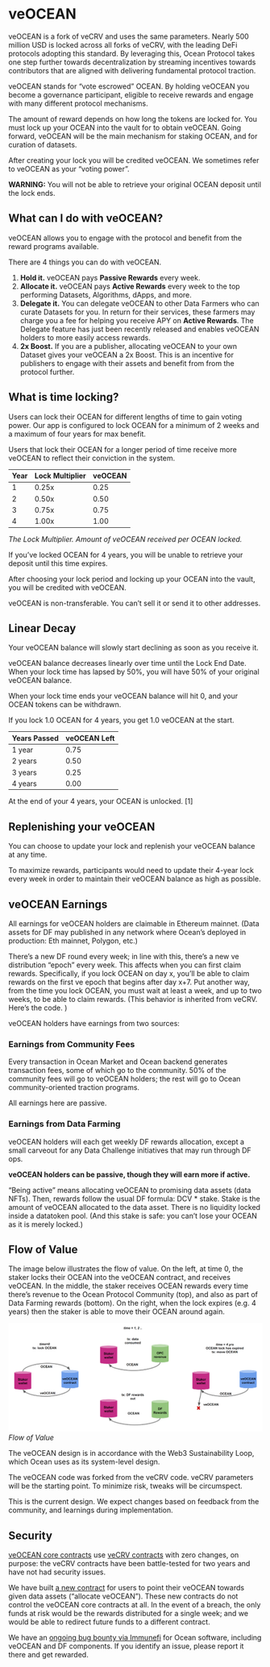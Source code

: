 # veOCEAN

veOCEAN is a fork of veCRV and uses the same parameters. Nearly 500 million USD is locked across all forks of veCRV, with the leading DeFi protocols adopting this standard. By leveraging this, Ocean Protocol takes one step further towards decentralization by streaming incentives towards contributors that are aligned with delivering fundamental protocol traction.

veOCEAN stands for “vote escrowed” OCEAN. By holding veOCEAN you become a governance participant, eligible to receive rewards and engage with many different protocol mechanisms.

The amount of reward depends on how long the tokens are locked for. You must lock up your OCEAN into the vault for to obtain veOCEAN. Going forward, veOCEAN will be the main mechanism for staking OCEAN, and for curation of datasets.

After creating your lock you will be credited veOCEAN. We sometimes refer to veOCEAN as your “voting power”.

**WARNING:** You will not be able to retrieve your original OCEAN deposit until the lock ends.

## What can I do with veOCEAN?

veOCEAN allows you to engage with the protocol and benefit from the reward programs available.

There are 4 things you can do with veOCEAN.
1. **Hold it.** veOCEAN pays **Passive Rewards** every week.
2. **Allocate it.** veOCEAN pays **Active Rewards** every week to the top performing Datasets, Algorithms, dApps, and more.
3. **Delegate it.** You can delegate veOCEAN to other Data Farmers who can curate Datasets for you. In return for their services, these farmers may charge you a fee for helping you receive APY on **Active Rewards**. The Delegate feature has just been recently released and enables veOCEAN holders to more easily access rewards. 
4. **2x Boost.** If you are a publisher, allocating veOCEAN to your own Dataset gives your veOCEAN a 2x Boost. This is an incentive for publishers to engage with their assets and benefit from from the protocol further.

## What is time locking?

Users can lock their OCEAN for different lengths of time to gain voting power. Our app is configured to lock OCEAN for a minimum of 2 weeks and a maximum of four years for max benefit.

Users that lock their OCEAN for a longer period of time receive more veOCEAN to reflect their conviction in the system.

| Year | Lock Multiplier | veOCEAN |
| ---- | ----------| ------- |
| 1    | 0.25x     | 0.25    |
| 2    | 0.50x      | 0.50     |
| 3    | 0.75x     | 0.75    |
| 4    | 1.00x      | 1.00     |

_The Lock Multiplier. Amount of veOCEAN received per OCEAN locked._

If you’ve locked OCEAN for 4 years, you will be unable to retrieve your deposit until this time expires.

After choosing your lock period and locking up your OCEAN into the vault, you will be credited with veOCEAN.

veOCEAN is non-transferable. You can’t sell it or send it to other addresses.

## Linear Decay

Your veOCEAN balance will slowly start declining as soon as you receive it.

veOCEAN balance decreases linearly over time until the Lock End Date. When your lock time has lapsed by 50%, you will have 50% of your original veOCEAN balance.

When your lock time ends your veOCEAN balance will hit 0, and your OCEAN tokens can be withdrawn.

If you lock 1.0 OCEAN for 4 years, you get 1.0 veOCEAN at the start.

| Years Passed | veOCEAN Left |
| ---- | ---- |
| 1 year | 0.75 |
| 2 years | 0.50 |
| 3 years | 0.25 |
| 4 years | 0.00 |

At the end of your 4 years, your OCEAN is unlocked. [1]

## Replenishing your veOCEAN

You can choose to update your lock and replenish your veOCEAN balance at any time.

To maximize rewards, participants would need to update their 4-year lock every week in order to maintain their veOCEAN balance as high as possible.

## veOCEAN Earnings

All earnings for veOCEAN holders are claimable in Ethereum mainnet. (Data assets for DF may published in any network where Ocean’s deployed in production: Eth mainnet, Polygon, etc.)

There’s a new DF round every week; in line with this, there’s a new ve distribution “epoch” every week. This affects when you can first claim rewards. Specifically, if you lock OCEAN on day x, you’ll be able to claim rewards on the first ve epoch that begins after day x+7. Put another way, from the time you lock OCEAN, you must wait at least a week, and up to two weeks, to be able to claim rewards. (This behavior is inherited from veCRV. Here’s the code. )

veOCEAN holders have earnings from two sources:

### Earnings from Community Fees

Every transaction in Ocean Market and Ocean backend generates transaction fees, some of which go to the community. 50% of the community fees will go to veOCEAN holders; the rest will go to Ocean community-oriented traction programs.

All earnings here are passive.

### Earnings from Data Farming

veOCEAN holders will each get weekly DF rewards allocation, except a small carveout for any Data Challenge initiatives that may run through DF ops.

**veOCEAN holders can be passive, though they will earn more if active.**

“Being active” means allocating veOCEAN to promising data assets (data NFTs). Then, rewards follow the usual DF formula: DCV * stake. Stake is the amount of veOCEAN allocated to the data asset. There is no liquidity locked inside a datatoken pool. (And this stake is safe: you can’t lose your OCEAN as it is merely locked.)

## Flow of Value

The image below illustrates the flow of value. On the left, at time 0, the staker locks their OCEAN into the veOCEAN contract, and receives veOCEAN. In the middle, the staker receives OCEAN rewards every time there’s revenue to the Ocean Protocol Community (top), and also as part of Data Farming rewards (bottom). On the right, when the lock expires (e.g. 4 years) then the staker is able to move their OCEAN around again.

![](./images/flow_of_value.png)
_Flow of Value_

The veOCEAN design is in accordance with the Web3 Sustainability Loop, which Ocean uses as its system-level design.

The veOCEAN code was forked from the veCRV code. veCRV parameters will be the starting point. To minimize risk, tweaks will be circumspect.

This is the current design. We expect changes based on feedback from the community, and learnings during implementation.

## Security

[veOCEAN core contracts](https://github.com/oceanprotocol/contracts/tree/main/contracts/ve) use [veCRV contracts](https://curve.readthedocs.io/dao-vecrv.html) with zero changes, on purpose: the veCRV contracts have been battle-tested for two years and have not had security issues.

We have built [a new contract](https://github.com/oceanprotocol/contracts/blob/main/contracts/ve/veAllocate.sol) for users to point their veOCEAN towards given data assets (“allocate veOCEAN”). These new contracts do not control the veOCEAN core contracts at all. In the event of a breach, the only funds at risk would be the rewards distributed for a single week; and we would be able to redirect future funds to a different contract.

We have an [ongoing bug bounty via Immunefi](https://immunefi.com/bounty/oceanprotocol/) for Ocean software, including veOCEAN and DF components. If you identify an issue, please report it there and get rewarded.